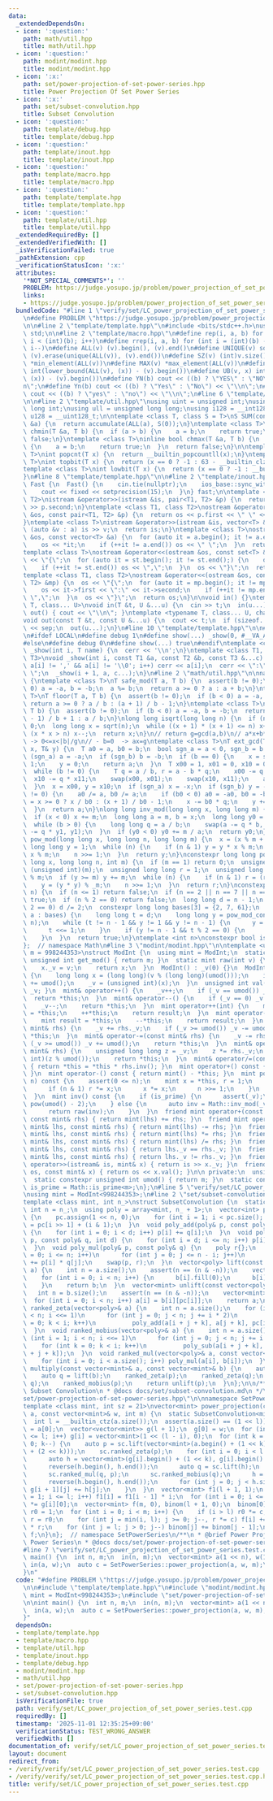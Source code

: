 ```yaml
---
data:
  _extendedDependsOn:
  - icon: ':question:'
    path: math/util.hpp
    title: math/util.hpp
  - icon: ':question:'
    path: modint/modint.hpp
    title: modint/modint.hpp
  - icon: ':x:'
    path: set/power-projection-of-set-power-series.hpp
    title: Power Projection Of Set Power Series
  - icon: ':x:'
    path: set/subset-convolution.hpp
    title: Subset Convolution
  - icon: ':question:'
    path: template/debug.hpp
    title: template/debug.hpp
  - icon: ':question:'
    path: template/inout.hpp
    title: template/inout.hpp
  - icon: ':question:'
    path: template/macro.hpp
    title: template/macro.hpp
  - icon: ':question:'
    path: template/template.hpp
    title: template/template.hpp
  - icon: ':question:'
    path: template/util.hpp
    title: template/util.hpp
  _extendedRequiredBy: []
  _extendedVerifiedWith: []
  _isVerificationFailed: true
  _pathExtension: cpp
  _verificationStatusIcon: ':x:'
  attributes:
    '*NOT_SPECIAL_COMMENTS*': ''
    PROBLEM: https://judge.yosupo.jp/problem/power_projection_of_set_power_series
    links:
    - https://judge.yosupo.jp/problem/power_projection_of_set_power_series
  bundledCode: "#line 1 \"verify/set/LC_power_projection_of_set_power_series.test.cpp\"\
    \n#define PROBLEM \"https://judge.yosupo.jp/problem/power_projection_of_set_power_series\"\
    \n\n#line 2 \"template/template.hpp\"\n#include <bits/stdc++.h>\nusing namespace\
    \ std;\n\n#line 2 \"template/macro.hpp\"\n#define rep(i, a, b) for (int i = (a);\
    \ i < (int)(b); i++)\n#define rrep(i, a, b) for (int i = (int)(b) - 1; i >= (a);\
    \ i--)\n#define ALL(v) (v).begin(), (v).end()\n#define UNIQUE(v) sort(ALL(v)),\
    \ (v).erase(unique(ALL(v)), (v).end())\n#define SZ(v) (int)v.size()\n#define MIN(v)\
    \ *min_element(ALL(v))\n#define MAX(v) *max_element(ALL(v))\n#define LB(v, x)\
    \ int(lower_bound(ALL(v), (x)) - (v).begin())\n#define UB(v, x) int(upper_bound(ALL(v),\
    \ (x)) - (v).begin())\n#define YN(b) cout << ((b) ? \"YES\" : \"NO\") << \"\\\
    n\";\n#define Yn(b) cout << ((b) ? \"Yes\" : \"No\") << \"\\n\";\n#define yn(b)\
    \ cout << ((b) ? \"yes\" : \"no\") << \"\\n\";\n#line 6 \"template/template.hpp\"\
    \n\n#line 2 \"template/util.hpp\"\nusing uint = unsigned int;\nusing ll = long\
    \ long int;\nusing ull = unsigned long long;\nusing i128 = __int128_t;\nusing\
    \ u128 = __uint128_t;\n\ntemplate <class T, class S = T>\nS SUM(const vector<T>\
    \ &a) {\n  return accumulate(ALL(a), S(0));\n}\ntemplate <class T>\ninline bool\
    \ chmin(T &a, T b) {\n  if (a > b) {\n    a = b;\n    return true;\n  }\n  return\
    \ false;\n}\ntemplate <class T>\ninline bool chmax(T &a, T b) {\n  if (a < b)\
    \ {\n    a = b;\n    return true;\n  }\n  return false;\n}\n\ntemplate <class\
    \ T>\nint popcnt(T x) {\n  return __builtin_popcountll(x);\n}\ntemplate <class\
    \ T>\nint topbit(T x) {\n  return (x == 0 ? -1 : 63 - __builtin_clzll(x));\n}\n\
    template <class T>\nint lowbit(T x) {\n  return (x == 0 ? -1 : __builtin_ctzll(x));\n\
    }\n#line 8 \"template/template.hpp\"\n\n#line 2 \"template/inout.hpp\"\nstruct\
    \ Fast {\n  Fast() {\n    cin.tie(nullptr);\n    ios_base::sync_with_stdio(false);\n\
    \    cout << fixed << setprecision(15);\n  }\n} fast;\n\ntemplate <class T1, class\
    \ T2>\nistream &operator>>(istream &is, pair<T1, T2> &p) {\n  return is >> p.first\
    \ >> p.second;\n}\ntemplate <class T1, class T2>\nostream &operator<<(ostream\
    \ &os, const pair<T1, T2> &p) {\n  return os << p.first << \" \" << p.second;\n\
    }\ntemplate <class T>\nistream &operator>>(istream &is, vector<T> &a) {\n  for\
    \ (auto &v : a) is >> v;\n  return is;\n}\ntemplate <class T>\nostream &operator<<(ostream\
    \ &os, const vector<T> &a) {\n  for (auto it = a.begin(); it != a.end();) {\n\
    \    os << *it;\n    if (++it != a.end()) os << \" \";\n  }\n  return os;\n}\n\
    template <class T>\nostream &operator<<(ostream &os, const set<T> &st) {\n  os\
    \ << \"{\";\n  for (auto it = st.begin(); it != st.end();) {\n    os << *it;\n\
    \    if (++it != st.end()) os << \",\";\n  }\n  os << \"}\";\n  return os;\n}\n\
    template <class T1, class T2>\nostream &operator<<(ostream &os, const map<T1,\
    \ T2> &mp) {\n  os << \"{\";\n  for (auto it = mp.begin(); it != mp.end();) {\n\
    \    os << it->first << \":\" << it->second;\n    if (++it != mp.end()) os <<\
    \ \",\";\n  }\n  os << \"}\";\n  return os;\n}\n\nvoid in() {}\ntemplate <typename\
    \ T, class... U>\nvoid in(T &t, U &...u) {\n  cin >> t;\n  in(u...);\n}\nvoid\
    \ out() { cout << \"\\n\"; }\ntemplate <typename T, class... U, char sep = ' '>\n\
    void out(const T &t, const U &...u) {\n  cout << t;\n  if (sizeof...(u)) cout\
    \ << sep;\n  out(u...);\n}\n#line 10 \"template/template.hpp\"\n\n#line 2 \"template/debug.hpp\"\
    \n#ifdef LOCAL\n#define debug 1\n#define show(...) _show(0, #__VA_ARGS__, __VA_ARGS__)\n\
    #else\n#define debug 0\n#define show(...) true\n#endif\ntemplate <class T>\nvoid\
    \ _show(int i, T name) {\n  cerr << '\\n';\n}\ntemplate <class T1, class T2, class...\
    \ T3>\nvoid _show(int i, const T1 &a, const T2 &b, const T3 &...c) {\n  for (;\
    \ a[i] != ',' && a[i] != '\\0'; i++) cerr << a[i];\n  cerr << \":\" << b << \"\
    \ \";\n  _show(i + 1, a, c...);\n}\n#line 2 \"math/util.hpp\"\n\nnamespace Math\
    \ {\ntemplate <class T>\nT safe_mod(T a, T b) {\n  assert(b != 0);\n  if (b <\
    \ 0) a = -a, b = -b;\n  a %= b;\n  return a >= 0 ? a : a + b;\n}\ntemplate <class\
    \ T>\nT floor(T a, T b) {\n  assert(b != 0);\n  if (b < 0) a = -a, b = -b;\n \
    \ return a >= 0 ? a / b : (a + 1) / b - 1;\n}\ntemplate <class T>\nT ceil(T a,\
    \ T b) {\n  assert(b != 0);\n  if (b < 0) a = -a, b = -b;\n  return a > 0 ? (a\
    \ - 1) / b + 1 : a / b;\n}\nlong long isqrt(long long n) {\n  if (n <= 0) return\
    \ 0;\n  long long x = sqrt(n);\n  while ((x + 1) * (x + 1) <= n) x++;\n  while\
    \ (x * x > n) x--;\n  return x;\n}\n// return g=gcd(a,b)\n// a*x+b*y=g\n// - b!=0\
    \ -> 0<=x<|b|/g\n// - b=0  -> ax=g\ntemplate <class T>\nT ext_gcd(T a, T b, T&\
    \ x, T& y) {\n  T a0 = a, b0 = b;\n  bool sgn_a = a < 0, sgn_b = b < 0;\n  if\
    \ (sgn_a) a = -a;\n  if (sgn_b) b = -b;\n  if (b == 0) {\n    x = sgn_a ? -1 :\
    \ 1;\n    y = 0;\n    return a;\n  }\n  T x00 = 1, x01 = 0, x10 = 0, x11 = 1;\n\
    \  while (b != 0) {\n    T q = a / b, r = a - b * q;\n    x00 -= q * x01;\n  \
    \  x10 -= q * x11;\n    swap(x00, x01);\n    swap(x10, x11);\n    a = b, b = r;\n\
    \  }\n  x = x00, y = x10;\n  if (sgn_a) x = -x;\n  if (sgn_b) y = -y;\n  if (b0\
    \ != 0) {\n    a0 /= a, b0 /= a;\n    if (b0 < 0) a0 = -a0, b0 = -b0;\n    T q\
    \ = x >= 0 ? x / b0 : (x + 1) / b0 - 1;\n    x -= b0 * q;\n    y += a0 * q;\n\
    \  }\n  return a;\n}\nlong long inv_mod(long long x, long long m) {\n  x %= m;\n\
    \  if (x < 0) x += m;\n  long long a = m, b = x;\n  long long y0 = 0, y1 = 1;\n\
    \  while (b > 0) {\n    long long q = a / b;\n    swap(a -= q * b, b);\n    swap(y0\
    \ -= q * y1, y1);\n  }\n  if (y0 < 0) y0 += m / a;\n  return y0;\n}\nlong long\
    \ pow_mod(long long x, long long n, long long m) {\n  x = (x % m + m) % m;\n \
    \ long long y = 1;\n  while (n) {\n    if (n & 1) y = y * x % m;\n    x = x *\
    \ x % m;\n    n >>= 1;\n  }\n  return y;\n}\nconstexpr long long pow_mod_constexpr(long\
    \ long x, long long n, int m) {\n  if (m == 1) return 0;\n  unsigned int _m =\
    \ (unsigned int)(m);\n  unsigned long long r = 1;\n  unsigned long long y = x\
    \ % m;\n  if (y >= m) y += m;\n  while (n) {\n    if (n & 1) r = (r * y) % _m;\n\
    \    y = (y * y) % _m;\n    n >>= 1;\n  }\n  return r;\n}\nconstexpr bool is_prime_constexpr(int\
    \ n) {\n  if (n <= 1) return false;\n  if (n == 2 || n == 7 || n == 61) return\
    \ true;\n  if (n % 2 == 0) return false;\n  long long d = n - 1;\n  while (d %\
    \ 2 == 0) d /= 2;\n  constexpr long long bases[3] = {2, 7, 61};\n  for (long long\
    \ a : bases) {\n    long long t = d;\n    long long y = pow_mod_constexpr(a, t,\
    \ n);\n    while (t != n - 1 && y != 1 && y != n - 1) {\n      y = y * y % n;\n\
    \      t <<= 1;\n    }\n    if (y != n - 1 && t % 2 == 0) {\n      return false;\n\
    \    }\n  }\n  return true;\n}\ntemplate <int n>\nconstexpr bool is_prime = is_prime_constexpr(n);\n\
    };  // namespace Math\n#line 3 \"modint/modint.hpp\"\n\ntemplate <unsigned int\
    \ m = 998244353>\nstruct ModInt {\n  using mint = ModInt;\n  static constexpr\
    \ unsigned int get_mod() { return m; }\n  static mint raw(int v) {\n    mint x;\n\
    \    x._v = v;\n    return x;\n  }\n  ModInt() : _v(0) {}\n  ModInt(int64_t v)\
    \ {\n    long long x = (long long)(v % (long long)(umod()));\n    if (x < 0) x\
    \ += umod();\n    _v = (unsigned int)(x);\n  }\n  unsigned int val() const { return\
    \ _v; }\n  mint& operator++() {\n    _v++;\n    if (_v == umod()) _v = 0;\n  \
    \  return *this;\n  }\n  mint& operator--() {\n    if (_v == 0) _v = umod();\n\
    \    _v--;\n    return *this;\n  }\n  mint operator++(int) {\n    mint result\
    \ = *this;\n    ++*this;\n    return result;\n  }\n  mint operator--(int) {\n\
    \    mint result = *this;\n    --*this;\n    return result;\n  }\n  mint& operator+=(const\
    \ mint& rhs) {\n    _v += rhs._v;\n    if (_v >= umod()) _v -= umod();\n    return\
    \ *this;\n  }\n  mint& operator-=(const mint& rhs) {\n    _v -= rhs._v;\n    if\
    \ (_v >= umod()) _v += umod();\n    return *this;\n  }\n  mint& operator*=(const\
    \ mint& rhs) {\n    unsigned long long z = _v;\n    z *= rhs._v;\n    _v = (unsigned\
    \ int)(z % umod());\n    return *this;\n  }\n  mint& operator/=(const mint& rhs)\
    \ { return *this = *this * rhs.inv(); }\n  mint operator+() const { return *this;\
    \ }\n  mint operator-() const { return mint() - *this; }\n  mint pow(long long\
    \ n) const {\n    assert(0 <= n);\n    mint x = *this, r = 1;\n    while (n) {\n\
    \      if (n & 1) r *= x;\n      x *= x;\n      n >>= 1;\n    }\n    return r;\n\
    \  }\n  mint inv() const {\n    if (is_prime) {\n      assert(_v);\n      return\
    \ pow(umod() - 2);\n    } else {\n      auto inv = Math::inv_mod(_v, umod());\n\
    \      return raw(inv);\n    }\n  }\n  friend mint operator+(const mint& lhs,\
    \ const mint& rhs) { return mint(lhs) += rhs; }\n  friend mint operator-(const\
    \ mint& lhs, const mint& rhs) { return mint(lhs) -= rhs; }\n  friend mint operator*(const\
    \ mint& lhs, const mint& rhs) { return mint(lhs) *= rhs; }\n  friend mint operator/(const\
    \ mint& lhs, const mint& rhs) { return mint(lhs) /= rhs; }\n  friend bool operator==(const\
    \ mint& lhs, const mint& rhs) { return lhs._v == rhs._v; }\n  friend bool operator!=(const\
    \ mint& lhs, const mint& rhs) { return lhs._v != rhs._v; }\n  friend istream&\
    \ operator>>(istream& is, mint& x) { return is >> x._v; }\n  friend ostream& operator<<(ostream&\
    \ os, const mint& x) { return os << x.val(); }\n\n private:\n  unsigned int _v;\n\
    \  static constexpr unsigned int umod() { return m; }\n  static constexpr bool\
    \ is_prime = Math::is_prime<m>;\n};\n#line 5 \"verify/set/LC_power_projection_of_set_power_series.test.cpp\"\
    \nusing mint = ModInt<998244353>;\n#line 2 \"set/subset-convolution.hpp\"\n\n\
    template <class mint, int n_>\nstruct SubsetConvolution {\n  static constexpr\
    \ int n = n_;\n  using poly = array<mint, n_ + 1>;\n  vector<int> pc;\n  SubsetConvolution()\
    \ {\n    pc.assign(1 << n, 0);\n    for (int i = 1; i < pc.size(); i++) pc[i]\
    \ = pc[i >> 1] + (i & 1);\n  }\n  void poly_add(poly& p, const poly& q, int d)\
    \ {\n    for (int i = 0; i < d; i++) p[i] += q[i];\n  }\n  void poly_sub(poly&\
    \ p, const poly& q, int d) {\n    for (int i = d; i <= n; i++) p[i] -= q[i];\n\
    \  }\n  void poly_mul(poly& p, const poly& q) {\n    poly r{};\n    for (int i\
    \ = 0; i <= n; i++)\n      for (int j = 0; j <= n - i; j++)\n        r[i + j]\
    \ += p[i] * q[j];\n    swap(p, r);\n  }\n  vector<poly> lift(const vector<mint>&\
    \ a) {\n    int n = a.size();\n    assert(n == (n & -n));\n    vector<poly> b(n);\n\
    \    for (int i = 0; i < n; i++) {\n      b[i].fill(0);\n      b[i][pc[i]] = a[i];\n\
    \    }\n    return b;\n  }\n  vector<mint> unlift(const vector<poly>& b) {\n \
    \   int n = b.size();\n    assert(n == (n & -n));\n    vector<mint> a(n);\n  \
    \  for (int i = 0; i < n; i++) a[i] = b[i][pc[i]];\n    return a;\n  }\n  void\
    \ ranked_zeta(vector<poly>& a) {\n    int n = a.size();\n    for (int i = 1; i\
    \ < n; i <<= 1)\n      for (int j = 0; j < n; j += i * 2)\n        for (int k\
    \ = 0; k < i; k++)\n          poly_add(a[i + j + k], a[j + k], pc[i + j + k]);\n\
    \  }\n  void ranked_mobius(vector<poly>& a) {\n    int n = a.size();\n    for\
    \ (int i = 1; i < n; i <<= 1)\n      for (int j = 0; j < n; j += i * 2)\n    \
    \    for (int k = 0; k < i; k++)\n          poly_sub(a[i + j + k], a[j + k], pc[i\
    \ + j + k]);\n  }\n  void ranked_mul(vector<poly>& a, const vector<poly>& b) {\n\
    \    for (int i = 0; i < a.size(); i++) poly_mul(a[i], b[i]);\n  }\n  vector<mint>\
    \ multiply(const vector<mint>& a, const vector<mint>& b) {\n    auto p = lift(a);\n\
    \    auto q = lift(b);\n    ranked_zeta(p);\n    ranked_zeta(q);\n    ranked_mul(p,\
    \ q);\n    ranked_mobius(p);\n    return unlift(p);\n  }\n};\n\n/**\n * @brief\
    \ Subset Convolution\n * @docs docs/set/subset-convolution.md\n */\n#line 3 \"\
    set/power-projection-of-set-power-series.hpp\"\n\nnamespace SetPowerSeries {\n\
    template <class mint, int sz = 21>\nvector<mint> power_projection(const vector<mint>&\
    \ a, const vector<mint>& w, int m) {\n  static SubsetConvolution<mint, sz> sc;\n\
    \  int l = __builtin_ctz(a.size());\n  assert(a.size() == (1 << l));\n  mint c\
    \ = a[0];\n  vector<vector<mint>> g(l + 1);\n  g[0] = w;\n  for (int i = 1; i\
    \ <= l; i++) g[i] = vector<mint>(1 << (l - i), 0);\n  for (int k = l - 1; k >=\
    \ 0; k--) {\n    auto p = sc.lift(vector<mint>(a.begin() + (1 << k), a.begin()\
    \ + (2 << k)));\n    sc.ranked_zeta(p);\n    for (int i = 0; i < l - k; i++) {\n\
    \      auto h = vector<mint>(g[i].begin() + (1 << k), g[i].begin() + (2 << k));\n\
    \      reverse(h.begin(), h.end());\n      auto q = sc.lift(h);\n      sc.ranked_zeta(q);\n\
    \      sc.ranked_mul(q, p);\n      sc.ranked_mobius(q);\n      h = sc.unlift(q);\n\
    \      reverse(h.begin(), h.end());\n      for (int j = 0; j < h.size(); j++)\
    \ g[i + 1][j] += h[j];\n    }\n  }\n  vector<mint> f1(l + 1, 1);\n  for (int i\
    \ = 1; i <= l; i++) f1[i] = f1[i - 1] * i;\n  for (int i = 0; i <= l; i++) f1[i]\
    \ *= g[i][0];\n  vector<mint> f(m, 0), binom(l + 1, 0);\n  binom[0] = 1;\n  mint\
    \ r0 = 1;\n  for (int i = 0; i < m; i++) {\n    if (i > l) r0 *= c;\n    mint\
    \ r = r0;\n    for (int j = min(i, l); j >= 0; j--, r *= c) f[i] += f1[j] * binom[j]\
    \ * r;\n    for (int j = l; j > 0; j--) binom[j] += binom[j - 1];\n  }\n  return\
    \ f;\n}\n};  // namespace SetPowerSeries\n/**\n * @brief Power Projection Of Set\
    \ Power Series\n * @docs docs/set/power-projection-of-set-power-series.md\n */\n\
    #line 7 \"verify/set/LC_power_projection_of_set_power_series.test.cpp\"\n\nint\
    \ main() {\n  int n, m;\n  in(n, m);\n  vector<mint> a(1 << n), w(1 << n);\n \
    \ in(a, w);\n  auto c = SetPowerSeries::power_projection(a, w, m);\n  out(c);\n\
    }\n"
  code: "#define PROBLEM \"https://judge.yosupo.jp/problem/power_projection_of_set_power_series\"\
    \n\n#include \"template/template.hpp\"\n#include \"modint/modint.hpp\"\nusing\
    \ mint = ModInt<998244353>;\n#include \"set/power-projection-of-set-power-series.hpp\"\
    \n\nint main() {\n  int n, m;\n  in(n, m);\n  vector<mint> a(1 << n), w(1 << n);\n\
    \  in(a, w);\n  auto c = SetPowerSeries::power_projection(a, w, m);\n  out(c);\n\
    }"
  dependsOn:
  - template/template.hpp
  - template/macro.hpp
  - template/util.hpp
  - template/inout.hpp
  - template/debug.hpp
  - modint/modint.hpp
  - math/util.hpp
  - set/power-projection-of-set-power-series.hpp
  - set/subset-convolution.hpp
  isVerificationFile: true
  path: verify/set/LC_power_projection_of_set_power_series.test.cpp
  requiredBy: []
  timestamp: '2025-11-01 12:35:25+09:00'
  verificationStatus: TEST_WRONG_ANSWER
  verifiedWith: []
documentation_of: verify/set/LC_power_projection_of_set_power_series.test.cpp
layout: document
redirect_from:
- /verify/verify/set/LC_power_projection_of_set_power_series.test.cpp
- /verify/verify/set/LC_power_projection_of_set_power_series.test.cpp.html
title: verify/set/LC_power_projection_of_set_power_series.test.cpp
---
```

